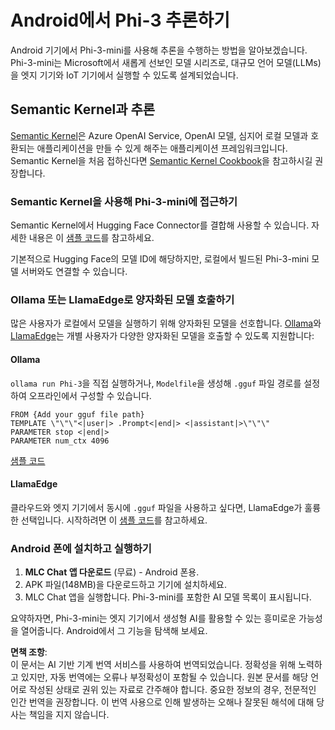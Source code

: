 # **Android에서 Phi-3 추론하기**

Android 기기에서 Phi-3-mini를 사용해 추론을 수행하는 방법을 알아보겠습니다. Phi-3-mini는 Microsoft에서 새롭게 선보인 모델 시리즈로, 대규모 언어 모델(LLMs)을 엣지 기기와 IoT 기기에서 실행할 수 있도록 설계되었습니다.

## Semantic Kernel과 추론

[Semantic Kernel](https://github.com/microsoft/semantic-kernel)은 Azure OpenAI Service, OpenAI 모델, 심지어 로컬 모델과 호환되는 애플리케이션을 만들 수 있게 해주는 애플리케이션 프레임워크입니다. Semantic Kernel을 처음 접하신다면 [Semantic Kernel Cookbook](https://github.com/microsoft/SemanticKernelCookBook?WT.mc_id=aiml-138114-kinfeylo)을 참고하시길 권장합니다.

### Semantic Kernel을 사용해 Phi-3-mini에 접근하기

Semantic Kernel에서 Hugging Face Connector를 결합해 사용할 수 있습니다. 자세한 내용은 이 [샘플 코드](https://github.com/Azure-Samples/Phi-3MiniSamples/tree/main/semantickernel?WT.mc_id=aiml-138114-kinfeylo)를 참고하세요.

기본적으로 Hugging Face의 모델 ID에 해당하지만, 로컬에서 빌드된 Phi-3-mini 모델 서버와도 연결할 수 있습니다.

### Ollama 또는 LlamaEdge로 양자화된 모델 호출하기

많은 사용자가 로컬에서 모델을 실행하기 위해 양자화된 모델을 선호합니다. [Ollama](https://ollama.com/)와 [LlamaEdge](https://llamaedge.com)는 개별 사용자가 다양한 양자화된 모델을 호출할 수 있도록 지원합니다:

#### Ollama

`ollama run Phi-3`을 직접 실행하거나, `Modelfile`을 생성해 `.gguf` 파일 경로를 설정하여 오프라인에서 구성할 수 있습니다.

```gguf
FROM {Add your gguf file path}
TEMPLATE \"\"\"<|user|> .Prompt<|end|> <|assistant|>\"\"\"
PARAMETER stop <|end|>
PARAMETER num_ctx 4096
```

[샘플 코드](https://github.com/Azure-Samples/Phi-3MiniSamples/tree/main/ollama?WT.mc_id=aiml-138114-kinfeylo)

#### LlamaEdge

클라우드와 엣지 기기에서 동시에 `.gguf` 파일을 사용하고 싶다면, LlamaEdge가 훌륭한 선택입니다. 시작하려면 이 [샘플 코드](https://github.com/Azure-Samples/Phi-3MiniSamples/tree/main/wasm?WT.mc_id=aiml-138114-kinfeylo)를 참고하세요.

### Android 폰에 설치하고 실행하기

1. **MLC Chat 앱 다운로드** (무료) - Android 폰용.
2. APK 파일(148MB)을 다운로드하고 기기에 설치하세요.
3. MLC Chat 앱을 실행합니다. Phi-3-mini를 포함한 AI 모델 목록이 표시됩니다.

요약하자면, Phi-3-mini는 엣지 기기에서 생성형 AI를 활용할 수 있는 흥미로운 가능성을 열어줍니다. Android에서 그 기능을 탐색해 보세요.

**면책 조항**:  
이 문서는 AI 기반 기계 번역 서비스를 사용하여 번역되었습니다. 정확성을 위해 노력하고 있지만, 자동 번역에는 오류나 부정확성이 포함될 수 있습니다. 원본 문서를 해당 언어로 작성된 상태로 권위 있는 자료로 간주해야 합니다. 중요한 정보의 경우, 전문적인 인간 번역을 권장합니다. 이 번역 사용으로 인해 발생하는 오해나 잘못된 해석에 대해 당사는 책임을 지지 않습니다.
